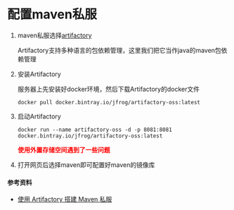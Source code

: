 # 配置maven私服

1. maven私服选择[artifactory](https://www.jfrog.com/confluence/)

   Artifactory支持多种语言的包依赖管理，这里我们把它当作java的maven包依赖管理

2. 安装Artifactory

   服务器上先安装好docker环境，然后下载Artifactory的docker文件

   ```shell
   docker pull docker.bintray.io/jfrog/artifactory-oss:latest
   ```

3. 启动Artifactory

   ```shell
   docker run --name artifactory-oss -d -p 8081:8081 docker.bintray.io/jfrog/artifactory-oss:latest
   ```

   <span style="color: red;">**使用外置存储空间遇到了一些问题**</span>

4. 打开网页后选择maven即可配置好maven的镜像库



#### 参考资料

* [使用 Artifactory 搭建 Maven 私服](https://www.jianshu.com/p/dfd02fa239e2)